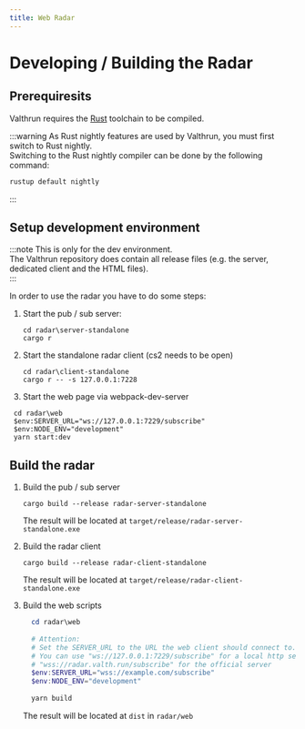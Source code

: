 ```yaml
---
title: Web Radar
---
```


# Developing / Building the Radar
## Prerequiresits
Valthrun requires the [Rust](https://www.rust-lang.org/learn/get-started) toolchain to be compiled.  

:::warning
As Rust nightly features are used by Valthrun, you must first switch to Rust nightly.  
Switching to the Rust nightly compiler can be done by the following command:  
```ps1
rustup default nightly
```
:::

## Setup development environment
:::note 
This is only for the dev environment.  
The Valthrun repository does contain all release files (e.g. the server, dedicated client and the HTML files).  
:::

In order to use the radar you have to do some steps:  
1. Start the pub / sub server:
   ```
   cd radar\server-standalone
   cargo r
   ```

2. Start the standalone radar client (cs2 needs to be open)
   ```
   cd radar\client-standalone
   cargo r -- -s 127.0.0.1:7228
   ```

3. Start the web page via webpack-dev-server
  ```
   cd radar\web
   $env:SERVER_URL="ws://127.0.0.1:7229/subscribe"
   $env:NODE_ENV="development"
   yarn start:dev
   ```

## Build the radar
1. Build the pub / sub server
   ```
   cargo build --release radar-server-standalone
   ```
   The result will be located at `target/release/radar-server-standalone.exe`

2. Build the radar client
   ```
   cargo build --release radar-client-standalone
   ```
   The result will be located at `target/release/radar-client-standalone.exe`

3. Build the web scripts
   ```ps1
     cd radar\web
     
     # Attention:
     # Set the SERVER_URL to the URL the web client should connect to.
     # You can use "ws://127.0.0.1:7229/subscribe" for a local http setup or
     # "wss://radar.valth.run/subscribe" for the official server
     $env:SERVER_URL="wss://example.com/subscribe"
     $env:NODE_ENV="development"
     
     yarn build
   ```
   The result will be located at `dist` in `radar/web`